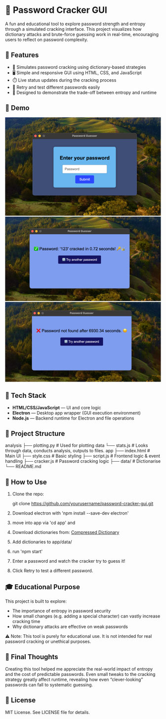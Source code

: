 # 🔐 Password Cracker GUI

A fun and educational tool to explore password strength and entropy through a simulated cracking interface. This project visualizes how dictionary attacks and brute-force guessing work in real-time, encouraging users to reflect on password complexity.

## 🚀 Features

- 🧠 Simulates password cracking using dictionary-based strategies  
- 🖥️ Simple and responsive GUI using HTML, CSS, and JavaScript  
- ⏱️ Live status updates during the cracking process  
- 🔁 Retry and test different passwords easily  
- 🧩 Designed to demonstrate the trade-off between entropy and runtime  

## 📸 Demo
![Prompt Screenshot](demo/prompt.png)  
![Prompt Screenshot](demo/success.png)  
![Prompt Screenshot](demo/fail.png)  


## 🧰 Tech Stack
- **HTML/CSS/JavaScript** — UI and core logic
- **Electron** — Desktop app wrapper (GUI execution environment)
- **Node.js** — Backend runtime for Electron and file operations

## 📂 Project Structure
analysis
├── plotting.py # Used for plotting data
└── stats.js    # Looks through data, conducts analysis, outputs to files.
app
├── index.html  # Main UI
├── style.css   # Basic styling
├── script.js   # Frontend logic & event handling
├── cracker.js  # Password cracking logic
├── data/       # Dictionarise
└── README.md


## 🔧 How to Use

1. Clone the repo:

   git clone https://github.com/yourusername/password-cracker-gui.git


2. Download electron with 'npm install --save-dev electron'

3. move into app via 'cd app' and

4. Download dictionaries from: [Compressed Dictionary](https://drive.google.com/file/d/1uX3ob-Bh0CTs0L3252EDRz2SwSI_RLt7/view?usp=drive_link)

5. Add dictionaries to app/data/ 

6. run 'npm start'

7. Enter a password and watch the cracker try to guess it!

8. Click Retry to test a different password.

## 🎓 Educational Purpose
This project is built to explore:
 - The importance of entropy in password security
 - How small changes (e.g. adding a special character) can vastly increase cracking time
 - Why dictionary attacks are effective on weak passwords

⚠️ Note: This tool is purely for educational use. It is not intended for real password cracking or unethical purposes.

## 📝 Final Thoughts
Creating this tool helped me appreciate the real-world impact of entropy and the cost of predictable passwords. Even small tweaks to the cracking strategy greatly affect runtime, revealing how even “clever-looking” passwords can fall to systematic guessing.

## 📄 License
MIT License. See LICENSE file for details.

